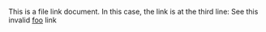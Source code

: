 This is a file link document.
In this case, the link is at the third line:
See this invalid [foo][valid-file] link

[valid-file]: ./valid-url-link.md
